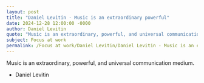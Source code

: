 ```yaml
---
layout: post
title: "Daniel Levitin - Music is an extraordinary powerful"
date: 2024-12-28 12:00:00 -0000
author: Daniel Levitin
quote: "Music is an extraordinary, powerful, and universal communication medium."
subject: Focus at work
permalink: /Focus at work/Daniel Levitin/Daniel Levitin - Music is an extraordinary powerful
---
```


Music is an extraordinary, powerful, and universal communication medium.

- Daniel Levitin
